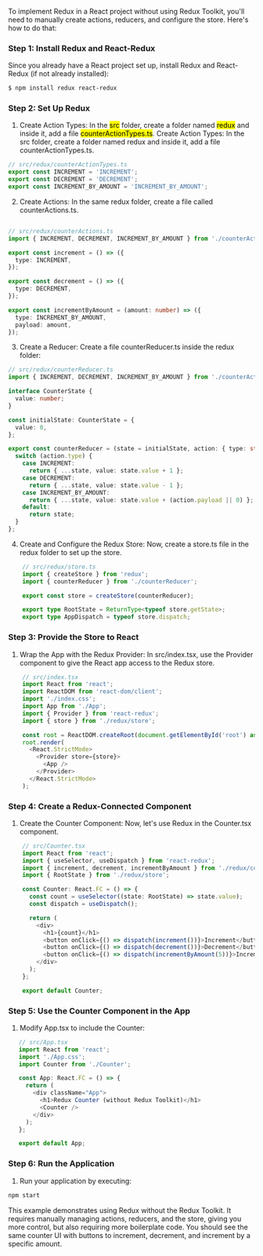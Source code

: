 To implement Redux in a React project without using Redux Toolkit, you'll need to manually create actions, reducers, and configure the store. Here's how to do that:

### Step 1: Install Redux and React-Redux

Since you already have a React project set up, install Redux and React-Redux (if not already installed):

```bash
$ npm install redux react-redux
```

### Step 2: Set Up Redux

1. Create Action Types: In the <mark>src</mark> folder, create a folder named <mark>redux</mark> and inside it, add a file <mark>counterActionTypes.ts</mark>.
Create Action Types: In the src folder, create a folder named redux and inside it, add a file counterActionTypes.ts.

```typescript
// src/redux/counterActionTypes.ts
export const INCREMENT = 'INCREMENT';
export const DECREMENT = 'DECREMENT';
export const INCREMENT_BY_AMOUNT = 'INCREMENT_BY_AMOUNT';
```
2. Create Actions: In the same redux folder, create a file called counterActions.ts.

```typescript

// src/redux/counterActions.ts
import { INCREMENT, DECREMENT, INCREMENT_BY_AMOUNT } from './counterActionTypes';

export const increment = () => ({
  type: INCREMENT,
});

export const decrement = () => ({
  type: DECREMENT,
});

export const incrementByAmount = (amount: number) => ({
  type: INCREMENT_BY_AMOUNT,
  payload: amount,
});
```

3. Create a Reducer: Create a file counterReducer.ts inside the redux folder:

```typescript
// src/redux/counterReducer.ts
import { INCREMENT, DECREMENT, INCREMENT_BY_AMOUNT } from './counterActionTypes';

interface CounterState {
  value: number;
}

const initialState: CounterState = {
  value: 0,
};

export const counterReducer = (state = initialState, action: { type: string; payload?: number }) => {
  switch (action.type) {
    case INCREMENT:
      return { ...state, value: state.value + 1 };
    case DECREMENT:
      return { ...state, value: state.value - 1 };
    case INCREMENT_BY_AMOUNT:
      return { ...state, value: state.value + (action.payload || 0) };
    default:
      return state;
  }
};
```

4. Create and Configure the Redux Store: Now, create a store.ts file in the redux folder to set up the store.

```typescript
    // src/redux/store.ts
    import { createStore } from 'redux';
    import { counterReducer } from './counterReducer';

    export const store = createStore(counterReducer);

    export type RootState = ReturnType<typeof store.getState>;
    export type AppDispatch = typeof store.dispatch;
```

### Step 3: Provide the Store to React

1. Wrap the App with the Redux Provider: In src/index.tsx, use the Provider component to give the React app access to the Redux store.

```typescript
    // src/index.tsx
    import React from 'react';
    import ReactDOM from 'react-dom/client';
    import './index.css';
    import App from './App';
    import { Provider } from 'react-redux';
    import { store } from './redux/store';

    const root = ReactDOM.createRoot(document.getElementById('root') as HTMLElement);
    root.render(
      <React.StrictMode>
        <Provider store={store}>
          <App />
        </Provider>
      </React.StrictMode>
    );
```

### Step 4: Create a Redux-Connected Component

1. Create the Counter Component: Now, let's use Redux in the Counter.tsx component.

```typescript
    // src/Counter.tsx
    import React from 'react';
    import { useSelector, useDispatch } from 'react-redux';
    import { increment, decrement, incrementByAmount } from './redux/counterActions';
    import { RootState } from './redux/store';

    const Counter: React.FC = () => {
      const count = useSelector((state: RootState) => state.value);
      const dispatch = useDispatch();

      return (
        <div>
          <h1>{count}</h1>
          <button onClick={() => dispatch(increment())}>Increment</button>
          <button onClick={() => dispatch(decrement())}>Decrement</button>
          <button onClick={() => dispatch(incrementByAmount(5))}>Increment by 5</button>
        </div>
      );
    };

    export default Counter;
```

### Step 5: Use the Counter Component in the App

1. Modify App.tsx to include the Counter:

 ```typescript
    // src/App.tsx
    import React from 'react';
    import './App.css';
    import Counter from './Counter';

    const App: React.FC = () => {
      return (
        <div className="App">
          <h1>Redux Counter (without Redux Toolkit)</h1>
          <Counter />
        </div>
      );
    };

    export default App;
```

### Step 6: Run the Application

1. Run your application by executing:

```bash
npm start
```

This example demonstrates using Redux without the Redux Toolkit. It requires manually managing actions, reducers, and the store, giving you more control, but also requiring more boilerplate code. You should see the same counter UI with buttons to increment, decrement, and increment by a specific amount.
